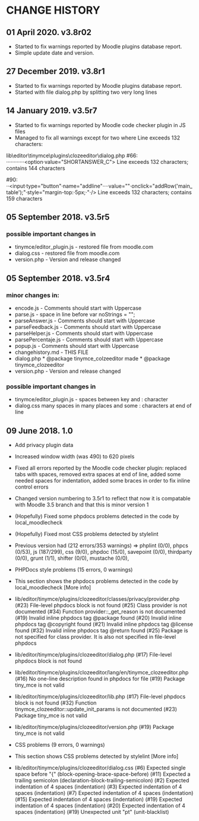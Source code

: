 # CHANGE HISTORY

## 01 April 2020. v3.8r02
* Started to fix warnings reported by Moodle plugins database report.
* Simple update date and version.

## 27 December 2019. v3.8r1
* Started to fix warnings reported by Moodle plugins database report.
* Started with file dialog.php by splitting two very long lines

## 14 January 2019. v3.5r7
* Started to fix warnings reported by Moodle code checker plugin in JS files
* Managed to fix all warnings except for two where Line exceeds 132 characters:

lib\editor\tinymce\plugins\clozeeditor\dialog.php
    #66: ············<option·value="SHORTANSWER_C"><?php·echo·get_string('shortanswer',·'quiz')."·(".get_string('casesensitive',·'quiz').")";·?></option>
Line exceeds 132 characters; contains 144 characters
    
#90: ··<input·type="button"·name="addline"····value="<?php·echo·get_string('addfields',·'form',·1);·?>"·onclick="addRow('main_table');"·style="margin-top:·5px;·"·/>
Line exceeds 132 characters; contains 159 characters

## 05 September 2018. v3.5r5

### possible important changes in 
* tinymce/editor_plugin.js - restored file from moodle.com
* dialog.css - restored file from moodle.com
* version.php - Version and release changed

## 05 September 2018. v3.5r4
### minor changes in:
* encode.js - Comments should start with Uppercase
* parse.js - space in line before var noStrings = "";
* parseAnswer.js - Comments should start with Uppercase
* parseFeedback.js - Comments should start with Uppercase
* parseHelper.js - Comments should start with Uppercase
* parsePercentaje.js - Comments should start with Uppercase
* popup.js - Comments should start with Uppercase
* changehistory.md - THIS FILE
* dialog.php  * @package    tinymce_colzeeditor  made * @package    tinymce_clozeeditor
* version.php - Version and release changed

### possible important changes in 
* tinymce/editor_plugin.js - spaces between key and : character
* dialog.css many spaces in many places and some : characters at end of line


## 09 June 2018. 1.0
* Add privacy plugin data
* Increased window width (was 490) to 620 pixels
* Fixed all errors reported by the Moodle code checker plugin: 
  replaced tabs with spaces, 
  removed extra spaces at end of line, 
  added some needed spaces for indentation,
  added some braces in order to fix inline control errors
* Changed version numbering to 3.5r1 to reflect that 
  now it is compatable with Moodle 3.5 branch and that this is minor version 1
 
* (Hopefully) Fixed some phpdocs problems detected in the code by local_moodlecheck
* (Hopefully) Fixed most CSS problems detected by stylelint
 
* Previous version had (212 errors/353 warnings)
  => phplint (0/0), phpcs (0/53), 
  js (187/299), 
  css (9/0), 
  phpdoc (15/0), savepoint (0/0), thirdparty (0/0), 
  grunt (1/1), shifter (0/0), mustache (0/0),

* PHPDocs style problems (15 errors, 0 warnings)
* This section shows the phpdocs problems detected in the code by local_moodlecheck [More info]

* lib/editor/tinymce/plugins/clozeeditor/classes/privacy/provider.php
(#23) File-level phpdocs block is not found
(#25) Class provider is not documented
(#34) Function provider::_get_reason is not documented
(#19) Invalid inline phpdocs tag @package found
(#20) Invalid inline phpdocs tag @copyright found
(#21) Invalid inline phpdocs tag @license found
(#32) Invalid inline phpdocs tag @return found
(#25) Package is not specified for class provider. It is also not specified in file-level phpdocs

* lib/editor/tinymce/plugins/clozeeditor/dialog.php
(#17) File-level phpdocs block is not found
* lib/editor/tinymce/plugins/clozeeditor/lang/en/tinymce_clozeeditor.php
(#16) No one-line description found in phpdocs for file
(#19) Package tiny_mce is not valid
* lib/editor/tinymce/plugins/clozeeditor/lib.php
(#17) File-level phpdocs block is not found
(#32) Function tinymce_clozeeditor::update_init_params is not documented
(#23) Package tiny_mce is not valid
* lib/editor/tinymce/plugins/clozeeditor/version.php
(#19) Package tiny_mce is not valid

* CSS problems (9 errors, 0 warnings)
* This section shows CSS problems detected by stylelint [More info]

* lib/editor/tinymce/plugins/clozeeditor/dialog.css
(#6) Expected single space before "{" (block-opening-brace-space-before)
(#11) Expected a trailing semicolon (declaration-block-trailing-semicolon)
(#2) Expected indentation of 4 spaces (indentation)
(#3) Expected indentation of 4 spaces (indentation)
(#7) Expected indentation of 4 spaces (indentation)
(#15) Expected indentation of 4 spaces (indentation)
(#19) Expected indentation of 4 spaces (indentation)
(#20) Expected indentation of 4 spaces (indentation)
(#19) Unexpected unit "pt" (unit-blacklist)
